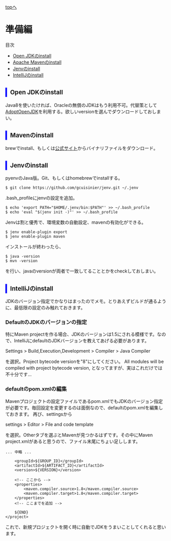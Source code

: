 <style type="text/css">
  .head { 
    border-left:5px solid #00f;
    padding:3px 0 3px 10px;
    font-weight: bold;
  }
  .lhead { 
    border-left:5px solid #00f;
    padding:3px 0 3px 10px;
    font-size:14pt;
    font-weight: bold;
  }
</style>
[topへ](../index.html)

# 準備編
目次
+ [Open JDKのinstall](#jdk)
+ [Apache Mavenのinstall](#maven)
+ [Jenvのinstall](#jenv)
+ [IntelliJのinstall](#intellij)

## <span class="lhead" id="jdk">Open JDKのinstall</span>
Java8を使いたければ、Oracleの無償のJDKはもう利用不可。代替策として[AdoptOpenJDK](https://adoptopenjdk.net)を利用する。欲しいversionを選んでダウンロードしておしまい。

## <span class="lhead" id="maven">Mavenのinstall</span>
brewでinstall、もしくは[公式サイト](https://maven.apache.org/download.cgi)からバイナリファイルをダウンロード。

## <span class="lhead" id="jenv">Jenvのinstall</span>
pyenvのJava版。Git、もしくはhomebrewでinstallする。

```bash=
$ git clone https://github.com/gcuisinier/jenv.git ~/.jenv
```

.bash_profileにjenvの設定を追加。

```bash=
$ echo 'export PATH="$HOME/.jenv/bin:$PATH"' >> ~/.bash_profile
$ echo 'eval "$(jenv init -)"' >> ~/.bash_profile
```

Jenvは割と優秀で、環境変数の自動設定、mavenの有効化ができる。

```bash=
$ jenv enable-plugin export
$ jenv enable-plugin maven
```

インストールが終わったら、

```bash=
$ java -version
$ mvn -version
```

を行い、javaのversionが両者で一致してることとかをcheckしておしまい。

## <span class="lhead" id="intellij">IntelliJのinstall</span>
JDKのバージョン指定でかなりはまったのでメモ。とりあえずビルドが通るように、最低限の設定のみ触れておきます。 

### DefaultのJDKのバージョンの指定
特にMaven projectを作る場合、JDKのバージョンは1.5にされる模様です。なので、IntelliJにdefaultのJDKバージョンを教えてあげる必要があります。

Settings > Build,Execution,Development > Compiler > Java Compiler

を選択。Project bytecode versionを"8"にしてください。
All modules will be compiled with project bytecode version, となってますが、実はこれだけでは不十分です...

### defaultのpom.xmlの編集
Mavenプロジェクトの設定ファイルであるpom.xmlでもJDKのバージョン指定が必要です。毎回設定を変更するのは面倒なので、defaultのpom.xmlを編集しておきます。 
再び、settingsから

settings > Editor > File and code template

を選択。Otherタブを選ぶとMavenが見つかるはずです。その中にMaven project.xmlがあると思うので、ファイル末尾にちょい足しします。

```xml=
... 中略 ...

    <groupId>${GROUP_ID}</groupId>
    <artifactId>${ARTIFACT_ID}</artifactId>
    <version>${VERSION}</version>
    
    <!-- ここから -->
    <properties>
        <maven.compiler.source>1.8</maven.compiler.source>
        <maven.compiler.target>1.8</maven.compiler.target>
    </properties>
    <!-- ここまでを追加 -->

    ${END}
</project>
```

これで、新規プロジェクトを開く時に自動でJDKをうまいことしてくれると思います。